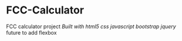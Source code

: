 # FCC-Calculator
FCC calculator project
*Built with html5 css javascript bootstrap jquery*
future to add flexbox
